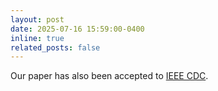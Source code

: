 ```yaml
---
layout: post
date: 2025-07-16 15:59:00-0400
inline: true
related_posts: false
---
```


Our paper has also been accepted to [IEEE CDC](https://cdc2025.ieeecss.org/).
